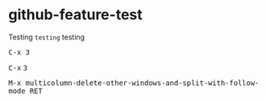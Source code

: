 github-feature-test
===================

Testing `testing` testing

<kbd>C-x 3</kbd>

<kbd>C-x</kbd> <kbd>3</kbd>

<kbd>M-x multicolumn-delete-other-windows-and-split-with-follow-mode RET</kbd>
